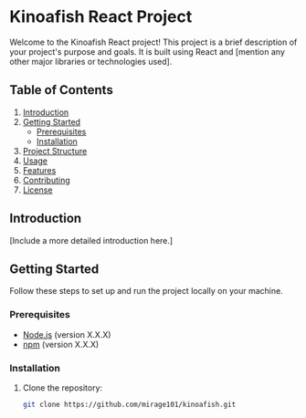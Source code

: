 # Kinoafish React Project

Welcome to the Kinoafish React project! This project is a brief description of your project's purpose and goals. It is built using React and [mention any other major libraries or technologies used].

## Table of Contents

1. [Introduction](#introduction)
2. [Getting Started](#getting-started)
   - [Prerequisites](#prerequisites)
   - [Installation](#installation)
3. [Project Structure](#project-structure)
4. [Usage](#usage)
5. [Features](#features)
6. [Contributing](#contributing)
7. [License](#license)

## Introduction

[Include a more detailed introduction here.]

## Getting Started

Follow these steps to set up and run the project locally on your machine.

### Prerequisites

- [Node.js](https://nodejs.org/) (version X.X.X)
- [npm](https://www.npmjs.com/) (version X.X.X)

### Installation

1. Clone the repository:

   ```sh
   git clone https://github.com/mirage101/kinoafish.git




